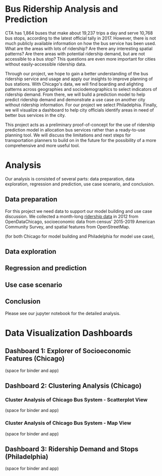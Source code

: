 # Bus Ridership Analysis and Prediction

CTA has 1,864 buses that make about 19,237 trips a day and serve 10,768 bus stops, according to the latest official tally in 2017. However, there is not much publicly available information on how the bus service has been used. What are the areas with lots of ridership? Are there any interesting spatial patterns? Are there areas with potential ridership demand, but are not accessible to a bus stop? This questions are even more important for cities without easily-accessible ridership data.

Through our project, we hope to gain a better understanding of the bus ridership service and usage and apply our insights to improve planning of bus stations. With Chicago's data, we will find boarding and alighting patterns across geographies and sociodemographics to select indicators of ridership demand. From there, we will build a prediction model to help predict ridership demand and demonstrate a use case on another city without ridership information. For our project we select Philadelphia. Finally, we will visualize a dashboard to help city officials identify areas in need of better bus services in the city.

This project acts as a preliminary proof-of-concept for the use of ridership prediction model in allocation bus services rather than a ready-to-use planning tool. We will discuss the limitations and next steps for transportation planners to build on in the future for the possibility of a more comprehensive and more useful tool.

# Analysis
Our analysis is consisted of several parts: data preparation, data exploration, regression and prediction, use case scenario, and conclusion.

## Data preparation
For this project we need data to support our model building and use case discussion. We collected a month-long [ridership data](https://data.cityofchicago.org/Transportation/CTA-Ridership-Avg-Weekday-Bus-Stop-Boardings-in-Oc/mq3i-nnqe) in 2012 from OpenDataChicago, socioeconomic data from census' 2015-2019 American Community Survey, and spatial features from OpenStreetMap.

(for both Chicago for model building and Philadelphia for model use case), 
## Data exploration


## Regression and prediction
## Use case scenario
## Conclusion 

Please see our jupyter notebook for the detailed analysis.


# Data Visualization Dashboards

## Dashboard 1: Explorer of Socioeconomic Features (Chicago)
(space for binder and app)

## Dashboard 2: Clustering Analysis (Chicago)
### Cluster Analysis of Chicago Bus System - Scatterplot View
(space for binder and app)

### Cluster Analysis of Chicago Bus System - Map View
(space for binder and app)

## Dashboard 3: Ridership Demand and Stops (Philadelphia)
(space for binder and app)
